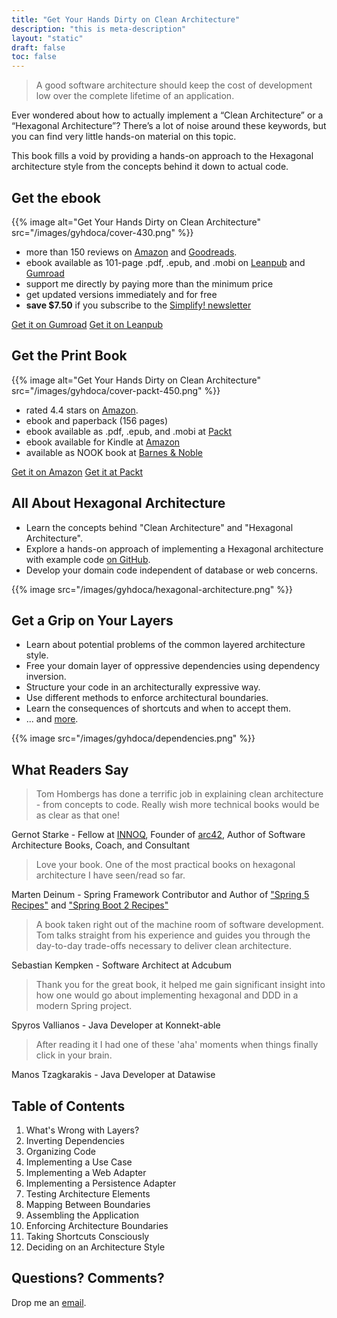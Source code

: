 ```yaml
---
title: "Get Your Hands Dirty on Clean Architecture"
description: "this is meta-description"
layout: "static"
draft: false
toc: false
---
```


> A good software architecture should keep the cost of development low over the complete lifetime of an application.

Ever wondered about how to actually implement a “Clean Architecture” or a “Hexagonal Architecture”? There’s a lot of noise around these keywords, but you can find very little hands-on material on this topic.

This book fills a void by providing a hands-on approach to the Hexagonal architecture style from the concepts behind it down to actual code.

## Get the ebook

<div class="row">
<div class="col-lg-6">
  <div class="pt-lg-5 pb-3 pb-lg-0">
      {{% image alt="Get Your Hands Dirty on Clean Architecture" src="/images/gyhdoca/cover-430.png" %}}
  </div>
</div>
<div class="col-lg-6">
  <div class="pt-lg-5 pb-3 pb-lg-0">
      <p class="mb-3 small text-light-900">
    <ul>
    <li>
    <i class="fa fa-star" style="color: #f8c200"></i>
    <i class="fa fa-star" style="color: #f8c200"></i>
    <i class="fa fa-star" style="color: #f8c200"></i>
    <i class="fa fa-star" style="color: #f8c200"></i>
    <i class="fa fa-star-half" style="color: #f8c200"></i> more than 150 reviews on <a
    href="https://www.amazon.com/gp/product/1839211962/ref=as_li_tl?ie=UTF8&amp;camp=1789&amp;creative=9325&amp;creativeASIN=1839211962&amp;linkCode=as2&amp;tag=reflectorin0c-20&amp;linkId=559e54b6599c4213252259df28d1d3e3">Amazon</a>
    and <a href="https://www.goodreads.com/book/show/49238827-get-your-hands-dirty-on-clean-architecture">Goodreads</a>.
</li>
<li>ebook available as 101-page .pdf, .epub, and .mobi on <a href="https://leanpub.com/get-your-hands-dirty-on-clean-architecture">Leanpub</a> and <a href="https://thombergs.gumroad.com/l/gyhdoca">Gumroad</a></li>
<li>support me directly by paying more than the minimum price</li>
<li>get updated versions immediately and for free</li>
<li><strong>save $7.50</strong> if you subscribe to the <a href="/simplify">Simplify! newsletter</a></li>
</ul>
  </p>
<a href="https://thombergs.gumroad.com/l/gyhdoca" class="btn btn-primary w-50 mb-2">Get it on Gumroad</a>
<a href="https://leanpub.com/get-your-hands-dirty-on-clean-architecture" class="btn btn-primary w-50">Get it on Leanpub</a>
  </div>
</div>
</div>

## Get the Print Book

<div class="row">
<div class="col-lg-6">
  <div class="pt-lg-5 pb-3 pb-lg-0">
      {{% image alt="Get Your Hands Dirty on Clean Architecture" src="/images/gyhdoca/cover-packt-450.png" %}}
  </div>
</div>
<div class="col-lg-6">
  <div class="pt-lg-5 pb-3 pb-lg-0">
      <p class="mb-3 small text-light-900">
    <ul>
    <li>
    <i class="fa fa-star" style="color: #f8c200"></i>
    <i class="fa fa-star" style="color: #f8c200"></i>
    <i class="fa fa-star" style="color: #f8c200"></i>
    <i class="fa fa-star" style="color: #f8c200"></i>
    <i class="fa fa-star-half" style="color: #f8c200"></i> rated 4.4 stars on <a href="https://www.amazon.com/gp/product/1839211962/ref=as_li_tl?ie=UTF8&camp=1789&creative=9325&creativeASIN=1839211962&linkCode=as2&tag=reflectorin0c-20&linkId=559e54b6599c4213252259df28d1d3e3">Amazon</a>.
</li>
<li>ebook and paperback (156 pages)</li>
<li>ebook available as .pdf, .epub, and .mobi at <a href="https://www.packtpub.com/programming/get-your-hands-dirty-on-clean-architecture">Packt</a></li>
<li>ebook available for Kindle at <a href="https://www.amazon.com/gp/product/1839211962/ref=as_li_tl?ie=UTF8&camp=1789&creative=9325&creativeASIN=1839211962&linkCode=as2&tag=reflectorin0c-20&linkId=559e54b6599c4213252259df28d1d3e3">Amazon</a></li>
<li>available as NOOK book at <a href="https://www.barnesandnoble.com/w/get-your-hands-dirty-on-clean-architecture-tom-hombergs/1134180673?ean=9781839212710">Barnes & Noble</a></li>
</ul>
  </p>
<a href="https://www.amazon.com/gp/product/1839211962/ref=as_li_tl?ie=UTF8&camp=1789&creative=9325&creativeASIN=1839211962&linkCode=as2&tag=reflectorin0c-20&linkId=559e54b6599c4213252259df28d1d3e3" class="btn btn-primary w-50 mb-2">Get it on Amazon</a>
<a href="https://www.packtpub.com/programming/get-your-hands-dirty-on-clean-architecture" class="btn btn-primary w-50 mb-2">Get it at Packt</a>
  </div>
</div>
</div>

## All About Hexagonal Architecture

* Learn the concepts behind "Clean Architecture" and "Hexagonal Architecture".
* Explore a hands-on approach of implementing a Hexagonal architecture with example code [on GitHub](https://github.com/thombergs/buckpal).
* Develop your domain code independent of database or web concerns.

{{% image src="/images/gyhdoca/hexagonal-architecture.png" %}}

## Get a Grip on Your Layers

* Learn about potential problems of the common layered architecture style.
* Free your domain layer of oppressive dependencies using dependency inversion.
* Structure your code in an architecturally expressive way.
* Use different methods to enforce architectural boundaries.
* Learn the consequences of shortcuts and when to accept them.
* ... and [more](#table-of-contents).

{{% image src="/images/gyhdoca/dependencies.png" %}}

## What Readers Say 

> Tom Hombergs has done a terrific job in explaining clean architecture - from concepts to code. Really wish more technical books would be as clear as that one!

Gernot Starke - Fellow at [INNOQ](https://www.innoq.com/en/staff/gernot-starke/), Founder of [arc42](https://arc42.org/), Author of Software Architecture Books, Coach, and Consultant

> Love your book. One of the most practical books on hexagonal architecture I have seen/read so far.

Marten Deinum - Spring Framework Contributor and Author of ["Spring 5 Recipes"](https://www.amazon.com/Spring-5-Recipes-Problem-Solution-Approach/dp/1484227891&tag=reflectorin0c-20) and ["Spring Boot 2 Recipes"](https://www.amazon.com/Spring-Boot-Recipes-Problem-Solution-Approach/dp/1484239628&tag=reflectorin0c-20)

> A book taken right out of the machine room of software development. Tom talks straight from his experience and guides you through the day-to-day trade-offs necessary to deliver clean architecture.

Sebastian Kempken - Software Architect at Adcubum

> Thank you for the great book, it helped me gain significant insight into how one would go about implementing hexagonal and DDD in a modern Spring project.

Spyros Vallianos - Java Developer at Konnekt-able

> After reading it I had one of these 'aha' moments when things finally click in your brain.

Manos Tzagkarakis - Java Developer at Datawise

## Table of Contents

1. What's Wrong with Layers?
2. Inverting Dependencies
3. Organizing Code
4. Implementing a Use Case
5. Implementing a Web Adapter
6. Implementing a Persistence Adapter
7. Testing Architecture Elements
8. Mapping Between Boundaries
9. Assembling the Application
10. Enforcing Architecture Boundaries
11. Taking Shortcuts Consciously
12. Deciding on an Architecture Style

## Questions? Comments?

Drop me an [email](mailto:tom@reflectoring.io).